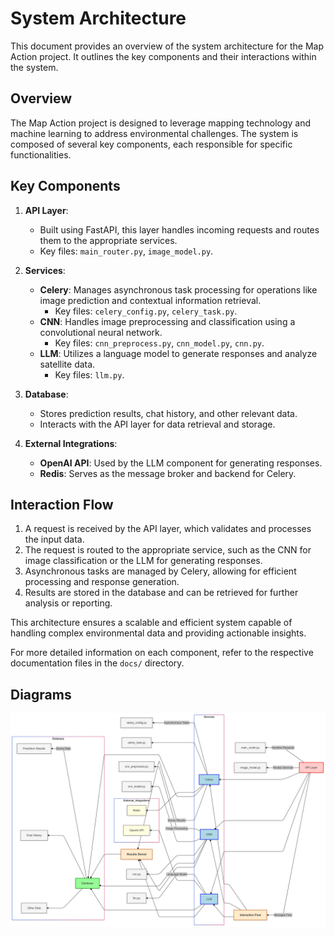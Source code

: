 # System Architecture

This document provides an overview of the system architecture for the Map Action project. It outlines the key components and their interactions within the system.

## Overview

The Map Action project is designed to leverage mapping technology and machine learning to address environmental challenges. The system is composed of several key components, each responsible for specific functionalities.

## Key Components

1. **API Layer**:

    - Built using FastAPI, this layer handles incoming requests and routes them to the appropriate services.
    - Key files: `main_router.py`, `image_model.py`.

2. **Services**:

    - **Celery**: Manages asynchronous task processing for operations like image prediction and contextual information retrieval.
        - Key files: `celery_config.py`, `celery_task.py`.
    - **CNN**: Handles image preprocessing and classification using a convolutional neural network.
        - Key files: `cnn_preprocess.py`, `cnn_model.py`, `cnn.py`.
    - **LLM**: Utilizes a language model to generate responses and analyze satellite data.
        - Key files: `llm.py`.

3. **Database**:

    - Stores prediction results, chat history, and other relevant data.
    - Interacts with the API layer for data retrieval and storage.

4. **External Integrations**:
    - **OpenAI API**: Used by the LLM component for generating responses.
    - **Redis**: Serves as the message broker and backend for Celery.

## Interaction Flow

1. A request is received by the API layer, which validates and processes the input data.
2. The request is routed to the appropriate service, such as the CNN for image classification or the LLM for generating responses.
3. Asynchronous tasks are managed by Celery, allowing for efficient processing and response generation.
4. Results are stored in the database and can be retrieved for further analysis or reporting.

This architecture ensures a scalable and efficient system capable of handling complex environmental data and providing actionable insights.

For more detailed information on each component, refer to the respective documentation files in the `docs/` directory.

## Diagrams

![System Architecture Diagram](system_arch.png)
